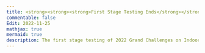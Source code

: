 ```yaml
---
title: <strong><strong><strong>First Stage Testing Ends</strong></strong></strong>
commentable: false
Edit: 2022-11-25
mathjax: true
mermaid: true
description: The first stage testing of 2022 Grand Challenges on Indoor Robot Learning has come to an end. 7 teams have passed the first stage testing and advanced to the final competition. The names of the finalists are shown above.
---
```

